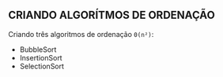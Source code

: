 ## CRIANDO ALGORÍTMOS DE ORDENAÇÃO
Criando três algoritmos de ordenação `0(n²)`:
- BubbleSort
- InsertionSort
- SelectionSort
